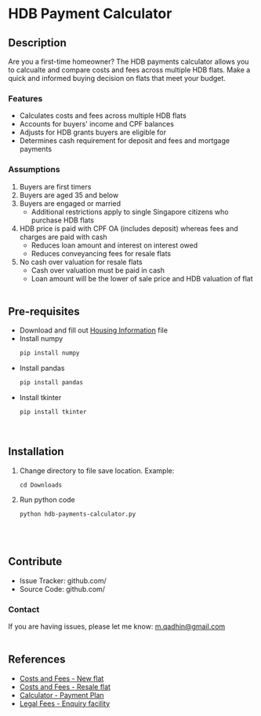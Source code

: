 # HDB Payment Calculator
## Description
Are you a first-time homeowner? The HDB payments calculator allows you to calcualte and compare costs and fees across multiple HDB flats. Make a quick and informed buying decision on flats that meet your budget.
<br />

### Features
- Calculates costs and fees across multiple HDB flats
- Accounts for buyers' income and CPF balances
- Adjusts for HDB grants buyers are eligible for
- Determines cash requirement for deposit and fees and mortgage payments


### Assumptions
1) Buyers are first timers
2) Buyers are aged 35 and below
3) Buyers are engaged or married
   - Additional restrictions apply to single Singapore citizens who purchase HDB flats
4) HDB price is paid with CPF OA (includes deposit) whereas fees and charges are paid with cash
   - Reduces loan amount and interest on interest owed
   - Reduces conveyancing fees for resale flats
5) No cash over valuation for resale flats
   - Cash over valuation must be paid in cash
   - Loan amount will be the lower of sale price and HDB valuation of flat
<br /><br />

## Pre-requisites
- Download and fill out [Housing Information]() file
- Install numpy
  ```py
  pip install numpy
  ```
- Install pandas
  ```py
  pip install pandas
  ```
- Install tkinter
  ```py
  pip install tkinter
  ```
<br />

## Installation
1) Change directory to file save location. Example:
   ```
   cd Downloads
   ```
3) Run python code
   ```
   python hdb-payments-calculator.py
   ```
<br /><br />

## Contribute
- Issue Tracker: github.com/
- Source Code: github.com/

### Contact
If you are having issues, please let me know: m.qadhin@gmail.com
<br /><br />

## References
- [Costs and Fees - New flat](https://www.hdb.gov.sg/residential/buying-a-flat/new/finance/costs-and-fees)
- [Costs and Fees - Resale flat](https://www.hdb.gov.sg/residential/buying-a-flat/resale/financing/costs-and-fees)
- [Calculator - Payment Plan](https://homes.hdb.gov.sg/home/calculator/payment-plan)
- [Legal Fees - Enquiry facility](https://services2.hdb.gov.sg/webapp/BB14LFEESENQ/BB14PHomePage.jsp)
